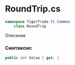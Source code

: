
# RoundTrip.cs
```csharp
namespace TigerTrade.Tc.Common  
    class RoundTrip
```

Описание

### Синтаксис
```csharp
public int Value { get; }
```
